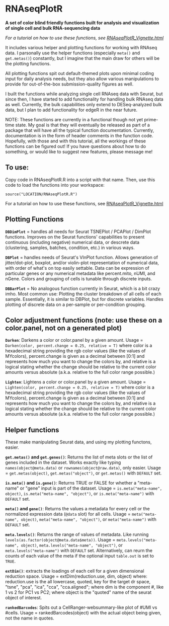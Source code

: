 # RNAseqPlotR
**A set of color blind friendly functions built for analysis and visualization of single cell and bulk RNA-sequencing data**

*For a tutorial on how to use these functions, see [RNAseqPlotR_Vignette.html](https://github.com/dtm2451/RNAseqPlotR/blob/master/RNAseqPlotR_Vignette.html)*

It includes various helper and plotting functions for working with RNAseq data. I parsonally use the helper functions (especially `meta()` and `get.metas()`) constantly, but I imagine that the main draw for others will be the plotting functions.

All plotting functions spit out default-themed plots upon minimal coding input for daily analysis needs, but they also allow various manipulations to provide for out-of-the-box submission-quality figures as well.

I built the functions while analyzing single cell RNAseq data with Seurat, but since then, I have started to add functionality for handling bulk RNAseq data as well.  Currently, the bulk capabilities only extend to DESeq-analyzed bulk data, but I plan to add functionality for edgeR in the near future.

NOTE: These functions are currently in a functional though not yet prime-time state.  My goal is that they will eventually be released as part of a package that will have all the typical function documentation.  Currently, documentation is in the form of header comments in the function code.  Hopefully, with those and with this tutorial, all the workings of these functions can be figured out!  If you have questions about how to do something, or would like to suggest new features, please message me!

## To use:

Copy code in RNAseqPlotR.R into a script with that name.  Then, use this code to load the functions into your workspace:

```
source("LOCATION/RNAseqPlotR.R")
```

For a tutorial on how to use these functions, see [RNAseqPlotR_Vignette.html](https://github.com/dtm2451/RNAseqPlotR/blob/master/RNAseqPlotR_Vignette.html)

## Plotting Functions

**`DBDimPlot`** = handles all needs for Seurat TSNEPlot / PCAPlot / DimPlot functions.  Improves on the Seurat functions' capabilities to present continuous (including negative) numerical data, or descrete data (clustering, samples, batches, condition, etc.) in various ways.

**`DBPlot`** = handles needs of Seurat's VlnPlot function. Allows generation of jitter/dot-plot, boxplot, and/or violin-plot representation of numerical data, with order of what's on top easily settable. Data can be expression of particular genes or any numerical metadata like percent.mito, nUMI, and nGene.  Colors and grouping of cells is tunable through discrete inputs.

**`DBBarPlot`** = No analogous function currently in Seurat, which is a bit crazy imho. Most common use: Plotting the cluster breakdown of all cells of each sample. Essentially, it is similar to DBPlot, but for discrete variables. Handles plotting of discrete data on a per-sample or per-condition grouping. 

## Color adjustment functions (note: use these on a color.panel, not on a generated plot)

**`Darken`**: Darkens a color or color.panel by a given amount. Usage = `Darken(color, percent.change = 0.25, relative = T)` where color is a hexadecimal string providing the rgb color values (like the values of MYcolors), percent.change is given as a decimal between [0:1] and represents how much you want to change the colors by, and relative is a logical stating whether the change should be relative to the current color amounts versus absolute (a.k.a. relative to the full color range possible.)

**`Lighten`**: Lightens a color or color.panel by a given amount. Usage = `Lighten(color, percent.change = 0.25, relative = T)` where color is a hexadecimal string providing the rgb color values (like the values of MYcolors), percent.change is given as a decimal between [0:1] and represents how much you want to change the colors by, and relative is a logical stating whether the change should be relative to the current color amounts versus absolute (a.k.a. relative to the full color range possible.)

## Helper functions

These make manipulating Seurat data, and using my plotting functons, easier.

**`get.metas()` and `get.genes()`**: Returns the list of meta slots or the list of genes included in the dataset.  Works exactly like typing `names(object@meta.data)` or `rownames(object@raw.data)`, only easier. Usage = `get.metas(object)`, `get.metas("object")`, or `get.metas()` with `DEFAULT` set.

**`is.meta()` and `is.gene()`**: Returns TRUE or FALSE for whether a "meta-name" or "gene" input is part of the dataset. Usage = `is.meta("meta-name", object)`, `is.meta("meta-name", "object")`, or `is.meta("meta-name")` with `DEFAULT` set.

**`meta()` and `gene()`**: Returns the values a metadata for every cell or the normalized expression data (`@data` slot) for all cells. Usage = `meta("meta-name", object)`, `meta("meta-name", "object")`, or `meta("meta-name")` with `DEFAULT` set.

**`meta.levels()`**: Returns the range of values of metadata. Like running `levels(as.factor(object@meta.data$meta))`. Usage = `meta.levels("meta-name", object)`, `meta.levels("meta-name", "object")`, or `meta.levels("meta-name")` with `DEFAULT` set.  Alternatively, can reurn the counts of each value of the meta if the optional input `table.out` is set to `TRUE`.

**`extDim()`**: extracts the loadings of each cell for a given dimensional reduction space. Usage = extDim(reduction.use, dim, object) where: reduction.use is the all lowercase, quoted, key for the target dr space, "tsne", "pca", "ica", "cca", "cca.aligned"; where dim is the component #, like 1 vs 2 for PC1 vs PC2; where object is the "quoted" name of the seurat object of interest.

**`rankedBarcodes`**: Spits out a CellRanger-websummary-like plot of #UMI vs #cells.  Usage = rankedBarcodes(object) with the actual object being given, not the name in quotes.
